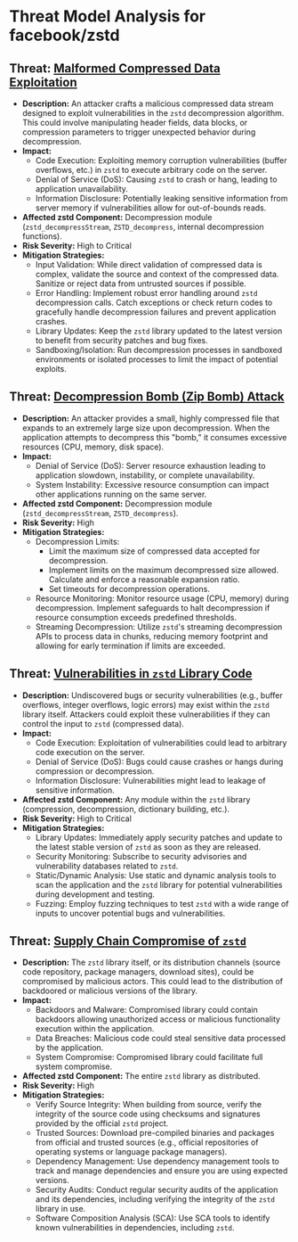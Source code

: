 # Threat Model Analysis for facebook/zstd

## Threat: [Malformed Compressed Data Exploitation](./threats/malformed_compressed_data_exploitation.md)

*   **Description:** An attacker crafts a malicious compressed data stream designed to exploit vulnerabilities in the `zstd` decompression algorithm. This could involve manipulating header fields, data blocks, or compression parameters to trigger unexpected behavior during decompression.
*   **Impact:**
    *   Code Execution: Exploiting memory corruption vulnerabilities (buffer overflows, etc.) in `zstd` to execute arbitrary code on the server.
    *   Denial of Service (DoS): Causing `zstd` to crash or hang, leading to application unavailability.
    *   Information Disclosure: Potentially leaking sensitive information from server memory if vulnerabilities allow for out-of-bounds reads.
*   **Affected zstd Component:** Decompression module (`zstd_decompressStream`, `ZSTD_decompress`, internal decompression functions).
*   **Risk Severity:** High to Critical
*   **Mitigation Strategies:**
    *   Input Validation: While direct validation of compressed data is complex, validate the source and context of the compressed data. Sanitize or reject data from untrusted sources if possible.
    *   Error Handling: Implement robust error handling around `zstd` decompression calls. Catch exceptions or check return codes to gracefully handle decompression failures and prevent application crashes.
    *   Library Updates: Keep the `zstd` library updated to the latest version to benefit from security patches and bug fixes.
    *   Sandboxing/Isolation: Run decompression processes in sandboxed environments or isolated processes to limit the impact of potential exploits.

## Threat: [Decompression Bomb (Zip Bomb) Attack](./threats/decompression_bomb__zip_bomb__attack.md)

*   **Description:** An attacker provides a small, highly compressed file that expands to an extremely large size upon decompression. When the application attempts to decompress this "bomb," it consumes excessive resources (CPU, memory, disk space).
*   **Impact:**
    *   Denial of Service (DoS): Server resource exhaustion leading to application slowdown, instability, or complete unavailability.
    *   System Instability: Excessive resource consumption can impact other applications running on the same server.
*   **Affected zstd Component:** Decompression module (`zstd_decompressStream`, `ZSTD_decompress`).
*   **Risk Severity:** High
*   **Mitigation Strategies:**
    *   Decompression Limits:
        *   Limit the maximum size of compressed data accepted for decompression.
        *   Implement limits on the maximum decompressed size allowed. Calculate and enforce a reasonable expansion ratio.
        *   Set timeouts for decompression operations.
    *   Resource Monitoring: Monitor resource usage (CPU, memory) during decompression. Implement safeguards to halt decompression if resource consumption exceeds predefined thresholds.
    *   Streaming Decompression: Utilize `zstd`'s streaming decompression APIs to process data in chunks, reducing memory footprint and allowing for early termination if limits are exceeded.

## Threat: [Vulnerabilities in `zstd` Library Code](./threats/vulnerabilities_in__zstd__library_code.md)

*   **Description:** Undiscovered bugs or security vulnerabilities (e.g., buffer overflows, integer overflows, logic errors) may exist within the `zstd` library itself. Attackers could exploit these vulnerabilities if they can control the input to `zstd` (compressed data).
*   **Impact:**
    *   Code Execution: Exploitation of vulnerabilities could lead to arbitrary code execution on the server.
    *   Denial of Service (DoS): Bugs could cause crashes or hangs during compression or decompression.
    *   Information Disclosure: Vulnerabilities might lead to leakage of sensitive information.
*   **Affected zstd Component:** Any module within the `zstd` library (compression, decompression, dictionary building, etc.).
*   **Risk Severity:** High to Critical
*   **Mitigation Strategies:**
    *   Library Updates:  Immediately apply security patches and update to the latest stable version of `zstd` as soon as they are released.
    *   Security Monitoring: Subscribe to security advisories and vulnerability databases related to `zstd`.
    *   Static/Dynamic Analysis: Use static and dynamic analysis tools to scan the application and the `zstd` library for potential vulnerabilities during development and testing.
    *   Fuzzing: Employ fuzzing techniques to test `zstd` with a wide range of inputs to uncover potential bugs and vulnerabilities.

## Threat: [Supply Chain Compromise of `zstd`](./threats/supply_chain_compromise_of__zstd_.md)

*   **Description:**  The `zstd` library itself, or its distribution channels (source code repository, package managers, download sites), could be compromised by malicious actors. This could lead to the distribution of backdoored or malicious versions of the library.
*   **Impact:**
    *   Backdoors and Malware: Compromised library could contain backdoors allowing unauthorized access or malicious functionality execution within the application.
    *   Data Breaches: Malicious code could steal sensitive data processed by the application.
    *   System Compromise: Compromised library could facilitate full system compromise.
*   **Affected zstd Component:** The entire `zstd` library as distributed.
*   **Risk Severity:** High
*   **Mitigation Strategies:**
    *   Verify Source Integrity: When building from source, verify the integrity of the source code using checksums and signatures provided by the official `zstd` project.
    *   Trusted Sources: Download pre-compiled binaries and packages from official and trusted sources (e.g., official repositories of operating systems or language package managers).
    *   Dependency Management: Use dependency management tools to track and manage dependencies and ensure you are using expected versions.
    *   Security Audits: Conduct regular security audits of the application and its dependencies, including verifying the integrity of the `zstd` library in use.
    *   Software Composition Analysis (SCA): Use SCA tools to identify known vulnerabilities in dependencies, including `zstd`.


